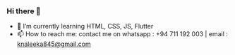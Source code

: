 ### Hi there 👋
- 🌱 I’m currently learning HTML, CSS, JS, Flutter
- 📫 How to reach me: contact me on whatsapp : +94 711 192 003 | email : knaleeka845@gmail.com 
<!--
**Naleeka/Naleeka** is a ✨ _special_ ✨ repository because its `README.md` (this file) appears on your GitHub profile.

Here are some ideas to get you started:

- 🔭 I’m currently working on ...
- 🌱 I’m currently learning ...
- 👯 I’m looking to collaborate on ...
- 🤔 I’m looking for help with ...
- 💬 Ask me about ...
- 📫 How to reach me: ...
- 😄 Pronouns: ...
- ⚡ Fun fact: ...
-->
